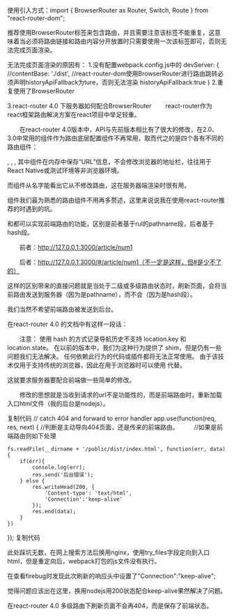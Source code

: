 使用引入方式：import { BrowserRouter as Router, Switch, Route } from "react-router-dom";

推荐使用BrowserRouter标签来包含路由，并且需要注意该标签不能重复，这意味着当必须将路由链接和路由内容分开放置时只需要使用一次该标签即可，否则无法完成页面渲染。

无法完成页面渲染的原因有：
1.没有配置webpack.config.js中的
devServer: {
        //contentBase: './dist',
        //react-router-dom使用BrowserRouter进行路由跳转必须声明historyApiFallback为ture，否则无法渲染
        historyApiFallback:true
}
2.重复使用了BrowserRouter



3.react-router 4.0 下服务器如何配合BrowserRouter
　　react-router作为react框架路由解决方案在react项目中举足轻重。

　　在react-router 4.0版本中，API与先前版本相比有了很大的修改，在2.0、3.0中常用的<Router>组件作为路由底层配置组件不再常用，取而代之的是四个各有不同的路由组件：

<BrowserRouter>, <HashRouter>, <MemoryRouter>, <StaticRouter>
其中<MemoryRouter>组件在内存中保存“URL”信息，不会修改浏览器的地址栏，往往用于React Native或测试环境等非浏览器环境。

而<StaticRouter>组件从名字能看出它从不修改路由，这在服务器端渲染时很有用。

<HashRouter>组件我们最为熟悉的路由组件不用再多赘述，这里来说说我在使用react-router推荐的<BrowserRouter>时遇到的坑。

<BrowserRouter>
<BrowserRouter>和<HashRouter>都可以实现前端路由的功能，区别是前者基于rul的pathname段，后者基于hash段。

　　前者：http://127.0.0.1:3000/article/num1

　　后者：http://127.0.0.1:3000/#/article/num1（不一定是这样，但#是少不了的）

这样的区别带来的直接问题就是当处于二级或多级路由状态时，刷新页面，<BrowserRouter>会将当前路由发送到服务器（因为是pathname），而<HashRouter>不会（因为是hash段）。

我们当然不希望前端路由被发送到后台。

在react-router 4.0 的文档中有这样一段话：

　　注意： 使用 hash 的方式记录导航历史不支持 location.key 和 location.state。 在以前的版本中，我们为这种行为提供了 shim，但是仍有一些问题我们无法解决。 任何依赖此行为的代码或插件都将无法正常使用。 由于该技术仅用于支持传统的浏览器，因此在用于浏览器时可以使用 <BrowserHistory> 代替。

这就要求服务器要配合前端做一些简单的修改。

　　修改的思想就是当收到请求的url不是功能性的，而是前端路由时，重新加载入口html文件（我的后台是nodejs）。

 

复制代码
// catch 404 and forward to error handler
app.use(function(req, res, next) {
    //判断是主动导向404页面，还是传来的前端路由。
　　 //如果是前端路由则如下处理

    fs.readFile(__dirname + '/public/dist/index.html', function(err, data){
        if(err){
            console.log(err);
            res.send('后台错误');
        } else {
            res.writeHead(200, {
                'Content-type': 'text/html',
                'Connection':'keep-alive'
            });
            res.end(data);
        }
    })
});
复制代码
 

此处踩坑无数，在网上搜索方法后换用nginx，使用try_files字段定向到入口html，但是重定向后，webpack打包的js文件没有执行。

在查看firebug时发现此次刷新的响应头中设置了"Connection":"keep-alive";

觉得问题应该出在这里，换用nodejs用200状态配合keep-alive果然解决了问题。

在react-router 4.0 多级路由下刷新页面不会再404，而是保存了前端状态。
